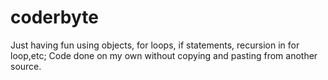 coderbyte
=========

Just having fun using objects, for loops, if statements, recursion in for loop,etc;
Code done on my own without copying and pasting from another source.

